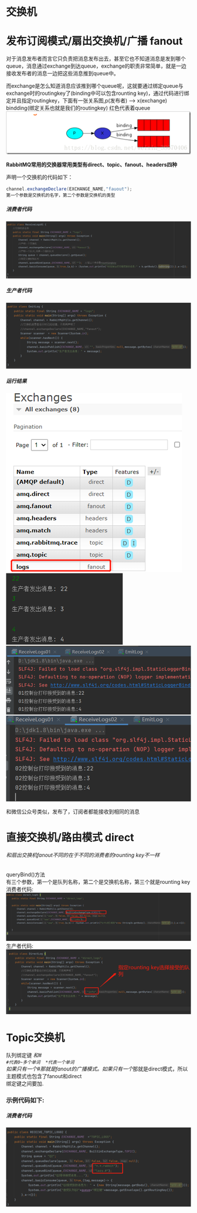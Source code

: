 # 交换机



# 发布订阅模式/扇出交换机/广播  fanout
对于消息发布者而言它只负责把消息发布出去，甚至它也不知道消息是发到哪个queue，消息通过exchange到达queue，exchange的职责非常简单，就是一边接收发布者的消息一边把这些消息推到queue中。     

而exchange是怎么知道消息应该推到哪个queue呢，这就要通过绑定queue与exchange时的routingkey了(binding中可以包含rounting key)，通过代码进行绑定并且指定routingkey，下面有一张关系图,p(发布者) —> x(exchange) bindding(绑定关系也就是我们的routingkey) 红色代表着queue     
![img_51.png](img_51.png)    

**RabbitMQ常用的交换器常用类型有direct、topic、fanout、headers四种**     

声明一个交换机的代码如下：  
```java
channel.exchangeDeclare(EXCHANGE_NAME,"fauout");
第一个参数是交换机的名字，第二个参数是交换机的类型  
```


##### 消费者代码
![img_50.png](img_50.png)    
##### 生产者代码
![img_53.png](img_53.png)      
##### 运行结果
![img_52.png](img_52.png)  
![img_56.png](img_56.png)  
![img_54.png](img_54.png)  
![img_55.png](img_55.png)  

和微信公众号类似，发布了，订阅者都能接收到相同的消息  
 

# 直接交换机/路由模式  direct
###### 和扇出交换机fanout不同的在于不同的消费者的rounting key不一样

queryBind()方法   
有三个参数，第一个是队列名称，第二个是交换机名称，第三个就是rounting key    
消费者代码:    
![img_59.png](img_59.png)   
生产者代码:     
![img_57.png](img_57.png)      


# Topic交换机  
队列绑定键 *和#     
``#代表0~多个单词  *代表一个单词``      
如果只有一个#那就是fanout的广播模式。如果只有一个*那就是direct模式，所以主题模式也包含了fanout和direct    
绑定键之间要加.       

### 示例代码如下:
##### 消费者代码
![img_60.png](img_60.png)    





































